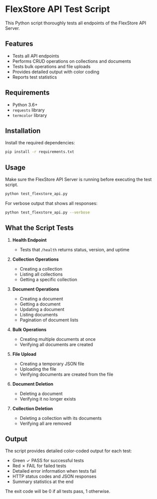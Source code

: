 # FlexStore API Test Script

This Python script thoroughly tests all endpoints of the FlexStore API Server.

## Features

- Tests all API endpoints
- Performs CRUD operations on collections and documents
- Tests bulk operations and file uploads
- Provides detailed output with color coding
- Reports test statistics

## Requirements

- Python 3.6+
- `requests` library
- `termcolor` library

## Installation

Install the required dependencies:

```bash
pip install -r requirements.txt
```

## Usage

Make sure the FlexStore API Server is running before executing the test script.

```bash
python test_flexstore_api.py
```

For verbose output that shows all responses:

```bash
python test_flexstore_api.py --verbose
```

## What the Script Tests

1. **Health Endpoint**
   - Tests that `/health` returns status, version, and uptime

2. **Collection Operations**
   - Creating a collection
   - Listing all collections
   - Getting a specific collection

3. **Document Operations**
   - Creating a document
   - Getting a document
   - Updating a document
   - Listing documents
   - Pagination of document lists

4. **Bulk Operations**
   - Creating multiple documents at once
   - Verifying all documents are created

5. **File Upload**
   - Creating a temporary JSON file
   - Uploading the file
   - Verifying documents are created from the file

6. **Document Deletion**
   - Deleting a document
   - Verifying it no longer exists

7. **Collection Deletion**
   - Deleting a collection with its documents
   - Verifying all are removed

## Output

The script provides detailed color-coded output for each test:

- Green ✓ PASS for successful tests
- Red ✗ FAIL for failed tests
- Detailed error information when tests fail
- HTTP status codes and JSON responses
- Summary statistics at the end

The exit code will be 0 if all tests pass, 1 otherwise.

